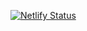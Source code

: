 [![Netlify Status](https://api.netlify.com/api/v1/badges/22901d0e-c9e8-4756-8ca9-9ca4a8bfa689/deploy-status)](https://app.netlify.com/sites/jw-gridsome/deploys)
